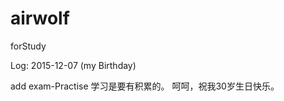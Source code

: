 airwolf
=======

forStudy



Log: 2015-12-07 (my Birthday)

add exam-Practise 
学习是要有积累的。
呵呵，祝我30岁生日快乐。
